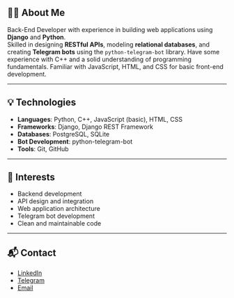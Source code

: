 ## 👨‍💻 About Me

Back-End Developer with experience in building web applications using **Django** and **Python**.  
Skilled in designing **RESTful APIs**, modeling **relational databases**, and creating **Telegram bots** using the `python-telegram-bot` library.
Have some experience with C++ and a solid understanding of programming fundamentals.
Familiar with JavaScript, HTML, and CSS for basic front-end development.

---

## 💡 Technologies

- **Languages**: Python, C++, JavaScript (basic), HTML, CSS  
- **Frameworks**: Django, Django REST Framework  
- **Databases**: PostgreSQL, SQLite
- **Bot Development**: python-telegram-bot   
- **Tools**: Git, GitHub

---

## 🔧 Interests

- Backend development  
- API design and integration  
- Web application architecture
- Telegram bot development  
- Clean and maintainable code

---

## 📬 Contact

- [LinkedIn](https://www.linkedin.com/in/seyed-amir-hosseini-b4b863358)  
- [Telegram](https://t.me/SydAmirHoseini)  
- [Email](mailto:seyedamirhosseeini@gmail.com)
